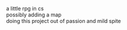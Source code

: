 a little rpg in cs <br>
possibly adding a map <br>
doing this project out of passion and mild spite

